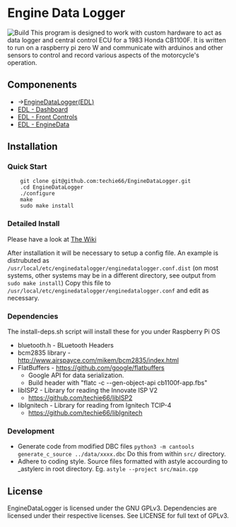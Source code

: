 # Engine Data Logger
![Build](https://github.com/techie66/EngineDataLogger/actions/workflows/c-cpp.yml/badge.svg)
This program is designed to work with custom hardware to act as data logger and central control ECU for a 1983 Honda CB1100F.
It is written to run on a raspberry pi zero W and communicate with arduinos and other sensors to control and record various aspects of the motorcycle's operation.

## Componenents
- ->[EngineDataLogger(EDL)](https://github.com/techie66/EngineDataLogger)
- [EDL - Dashboard](https://github.com/techie66/EngineDataLogger---Dashboard)
- [EDL - Front Controls](https://github.com/techie66/EngineDataLogger-FrontControls)
- [EDL - EngineData](https://github.com/techie66/EngineDataLogger-EngineData)

## Installation
### Quick Start
```
	git clone git@github.com:techie66/EngineDataLogger.git
	.cd EngineDataLogger
	./configure
	make
	sudo make install
```
### Detailed Install
Please have a look at [The Wiki](https://github.com/techie66/EngineDataLogger/wiki)

After installation it will be necessary to setup a config file. An example is distrubuted as `/usr/local/etc/enginedatalogger/enginedatalogger.conf.dist` (on most systems, other systems may be in a different directory, see output from `sudo make install`)
Copy this file to `/usr/local/etc/enginedatalogger/enginedatalogger.conf` and edit as necessary.
 
### Dependencies

The install-deps.sh script will install these for you under Raspberry Pi OS
- bluetooth.h - BLuetooth Headers
- bcm2835 library - http://www.airspayce.com/mikem/bcm2835/index.html  
- FlatBuffers - https://github.com/google/flatbuffers  
	- Google API for data serialization.  
	- Build header with  "flatc -c --gen-object-api cb1100f-app.fbs"  
- libISP2 - Library for reading the Innovate ISP V2
	- https://github.com/techie66/libISP2
- libIgnitech - Library for reading from Ignitech TCIP-4
	- https://github.com/techie66/libIgnitech

### Development
  - Generate code from modified DBC files `python3 -m cantools generate_c_source ../data/xxxx.dbc` Do this from within `src/` directory.
  - Adhere to coding style. Source files formatted with astyle accourding to _astylerc in root directory. Eg. `astyle --project src/main.cpp`
## License
EngineDataLogger is licensed under the GNU GPLv3. Dependencies are licensed under their respective licenses. See LICENSE for full text of GPLv3.
